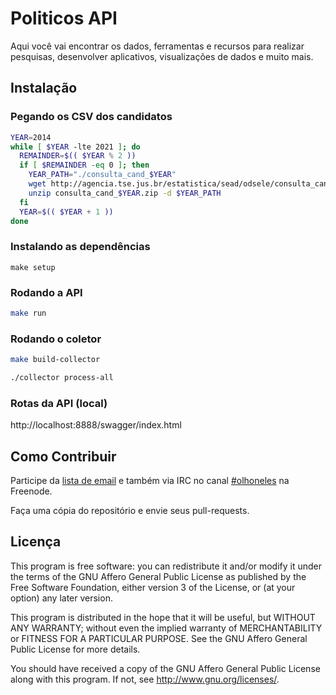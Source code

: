 # Politicos API

Aqui você vai encontrar os dados, ferramentas e recursos para realizar
pesquisas, desenvolver aplicativos, visualizações de dados e muito mais.

## Instalação

### Pegando os CSV dos candidatos

```bash
YEAR=2014
while [ $YEAR -lte 2021 ]; do
  REMAINDER=$(( $YEAR % 2 ))
  if [ $REMAINDER -eq 0 ]; then
    YEAR_PATH="./consulta_cand_$YEAR"
    wget http://agencia.tse.jus.br/estatistica/sead/odsele/consulta_cand/consulta_cand_$YEAR.zip
    unzip consulta_cand_$YEAR.zip -d $YEAR_PATH
  fi
  YEAR=$(( $YEAR + 1 ))
done
```

### Instalando as dependências

```
make setup
```

### Rodando a API

```bash
make run
```

### Rodando o coletor

```bash
make build-collector
```

```bash
./collector process-all
```

### Rotas da API (local)

http://localhost:8888/swagger/index.html

## Como Contribuir

Participe da [lista de email][lista] e também via IRC no canal
[#olhoneles][freenode] na Freenode.

Faça uma cópia do repositório e envie seus pull-requests.


## Licença

This program is free software: you can redistribute it and/or modify it under
the terms of the GNU Affero General Public License as published by the Free
Software Foundation, either version 3 of the License, or (at your option) any
later version.

This program is distributed in the hope that it will be useful, but WITHOUT ANY
WARRANTY; without even the implied warranty of MERCHANTABILITY or FITNESS FOR A
PARTICULAR PURPOSE.  See the GNU Affero General Public License for more
details.

You should have received a copy of the GNU Affero General Public License along
with this program.  If not, see <http://www.gnu.org/licenses/>.

[lista]: http://listas.olhoneles.org/cgi-bin/mailman/listinfo/montanha-dev
[freenode]: irc://irc.freenode.net:6667/olhoneles
